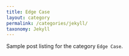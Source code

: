 ```yaml
---
title: Edge Case
layout: category
permalink: /categories/jekyll/
taxonomy: Jekyll
---
```


Sample post listing for the category `Edge Case`.
